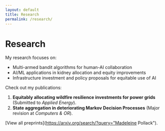 ```yaml
---
layout: default
title: Research
permalink: /research/
---
```


# Research

My research focuses on:
- Multi-armed bandit algorithms for human-AI collaboration
- AI/ML applications in kidney allocation and equity improvements
- Infrastructure investment and policy proposals for equitable use of AI

Check out my publications:
1. **Equitably allocating wildfire resilience investments for power grids** (Submitted to *Applied Energy*).
2. **State aggregation in deteriorating Markov Decision Processes** (Major revision at *Computers & OR*).

[View all preprints](https://arxiv.org/search/?query="Madeleine Pollack").